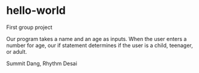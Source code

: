 # hello-world
First group project

Our program takes a name and an age as inputs. When the user enters a number for age, our if statement determines if the user is a child, teenager, or adult.

Summit Dang, Rhythm Desai